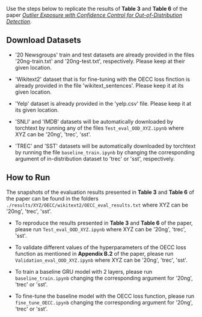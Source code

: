 Use the steps below to replicate the results of <b>Table 3</b> and <b>Table 6</b> of the paper [_Outlier Exposure with Confidence Control for Out-of-Distribution Detection_](https://arxiv.org/abs/1906.03509).

## Download Datasets
* '20 Newsgroups' train and test datasets are already provided in the files '20ng-train.txt' and '20ng-test.txt', respectively. Please keep at their given location. 

* 'Wikitext2' dataset that is for fine-tuning with the OECC loss finction is already provided in the file 'wikitext_sentences'. Please keep it at its given location.

* 'Yelp' dataset is already provided in the 'yelp.csv' file. Please keep it at its given location.

* 'SNLI' and 'IMDB' datasets will be automatically downloaded by torchtext by running any of the files `Test_eval_OOD_XYZ.ipynb` where XYZ can be '20ng', 'trec', 'sst'.

* 'TREC' and 'SST' datasets will be automatically downloaded by torchtext by running the file `baseline_train.ipynb` by changing the corresponding argument of in-distribution dataset to 'trec' or 'sst', respectively.


## How to Run
The snapshots of the evaluation results presented in <b>Table 3</b> and <b>Table 6</b> of the paper can be found in the folders `./results/XYZ/OECC/wikitext2/OECC_eval_results.txt` where XYZ can be '20ng', 'trec', 'sst'. 

* To reproduce the results presented in <b>Table 3</b> and <b>Table 6</b> of the paper, please run `Test_eval_OOD_XYZ.ipynb` where XYZ can be '20ng', 'trec', 'sst'. 

* To validate different values of the hyperparameters of the OECC loss function as mentioned in <b>Appendix B.2</b> of the paper, please run `Validation_eval_OOD_XYZ.ipynb` where XYZ can be '20ng', 'trec', 'sst'. 

* To train a baseline GRU model with 2 layers, please run `baseline_train.ipynb` changing the corresponding argument for '20ng', 'trec' or 'sst'.

* To fine-tune the baseline model with the OECC loss function, please run `fine_tune_OECC.ipynb` changing the corresponding argument for '20ng', 'trec' or 'sst'.
